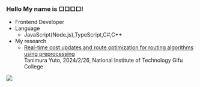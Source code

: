 ### Hello My name is □□□□!
- Frontend Developer
- Language
  - JavaScript(Node.js),TypeScript,C#,C++
- My research
  - [Real-time cost updates and route optimization for routing algorithms using preprocessing]()  
    Tanimura Yuto, 2024/2/26, National Institute of Technology Gifu College


<a href="https://github.com/anuraghazra/github-readme-stats">
  <img align="left" src="https://github-readme-stats.vercel.app/api/top-langs/?username=10tera&theme=merko" />
</a>
